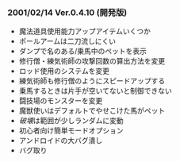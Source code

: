
### 2001/02/14 Ver.0.4.10 (開発版)

 - 魔法道具使用能力アップアイテムいくつか
 - ポールアームは二刀流しにくい
 - ダンプで名のある/乗馬中のペットを表示
 - 修行僧・練気術師の攻撃回数の算出方法を変更
 - ロッド使用のシステムを変更
 - 練気術師も修行僧のようにスピードアップする
 - 乗馬するときは片手が空いてないと制御できない
 - 闘技場のモンスターを変更
 - 魔獣使いはデフォルトでやせこけた馬がペット
 - *破壊*は範囲が少しランダムに変動
 - 初心者向け簡単モードオプション
 - アンドロイドの大バグ潰し
 - バグ取り

